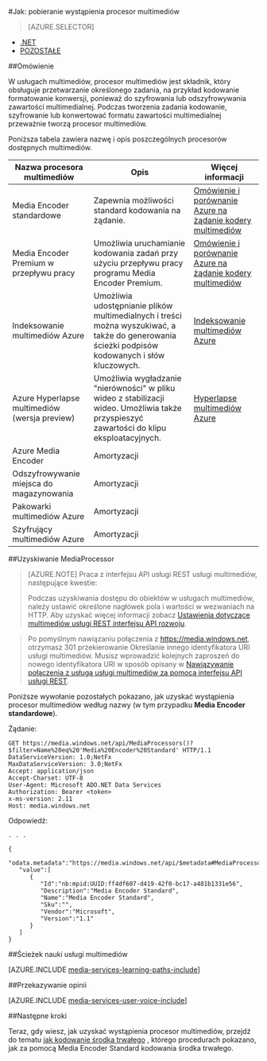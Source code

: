 <properties 
    pageTitle="Jak utworzyć procesor multimediów | Microsoft Azure" 
    description="Dowiedz się, jak utworzyć składnik procesora multimediów do kodowania, konwertowanie formatu, szyfrowanie lub odszyfrowywanie zawartości multimedialnej dla usługi multimediów Azure." 
    services="media-services" 
    documentationCenter="" 
    authors="Juliako" 
    manager="erikre" 
    editor=""/>

<tags 
    ms.service="media-services" 
    ms.workload="media" 
    ms.tgt_pltfrm="na" 
    ms.devlang="na" 
    ms.topic="article" 
    ms.date="09/26/2016" 
    ms.author="juliako"/>


#<a name="how-to-get-a-media-processor-instance"></a>Jak: pobieranie wystąpienia procesor multimediów


> [AZURE.SELECTOR]
- [.NET](media-services-get-media-processor.md)
- [POZOSTAŁE](media-services-rest-get-media-processor.md)

##<a name="overview"></a>Omówienie

W usługach multimediów, procesor multimediów jest składnik, który obsługuje przetwarzanie określonego zadania, na przykład kodowanie formatowanie konwersji, ponieważ do szyfrowania lub odszyfrowywania zawartości multimedialnej. Podczas tworzenia zadania kodowanie, szyfrowanie lub konwertować formatu zawartości multimedialnej przeważnie tworzą procesor multimediów.

Poniższa tabela zawiera nazwę i opis poszczególnych procesorów dostępnych multimediów.

Nazwa procesora multimediów|Opis|Więcej informacji
---|---|---
Media Encoder standardowe|Zapewnia możliwości standard kodowania na żądanie. |[Omówienie i porównanie Azure na żądanie kodery multimediów](media-services-encode-asset.md)
Media Encoder Premium w przepływu pracy|Umożliwia uruchamianie kodowania zadań przy użyciu przepływu pracy programu Media Encoder Premium.|[Omówienie i porównanie Azure na żądanie kodery multimediów](media-services-encode-asset.md)
Indeksowanie multimediów Azure| Umożliwia udostępnianie plików multimedialnych i treści można wyszukiwać, a także do generowania ścieżki podpisów kodowanych i słów kluczowych.|[Indeksowanie multimediów Azure](media-services-index-content.md)
Azure Hyperlapse multimediów (wersja preview)|Umożliwia wygładzanie "nierówności" w pliku wideo z stabilizacji wideo. Umożliwia także przyspieszyć zawartości do klipu eksploatacyjnych.|[Hyperlapse multimediów Azure](media-services-hyperlapse-content.md)
Azure Media Encoder|Amortyzacji
Odszyfrowywanie miejsca do magazynowania| Amortyzacji|
Pakowarki multimediów Azure|Amortyzacji|
Szyfrujący multimediów Azure|Amortyzacji|

##<a name="get-mediaprocessor"></a>Uzyskiwanie MediaProcessor

>[AZURE.NOTE] Praca z interfejsu API usługi REST usługi multimediów, następujące kwestie:
>
>Podczas uzyskiwania dostępu do obiektów w usługach multimediów, należy ustawić określone nagłówek pola i wartości w wezwaniach na HTTP. Aby uzyskać więcej informacji zobacz [Ustawienia dotyczące multimediów usługi REST interfejsu API rozwoju](media-services-rest-how-to-use.md).

>Po pomyślnym nawiązaniu połączenia z https://media.windows.net, otrzymasz 301 przekierowanie Określanie innego identyfikatora URI usługi multimediów. Musisz wprowadzić kolejnych zaproszeń do nowego identyfikatora URI w sposób opisany w [Nawiązywanie połączenia z usługą usługi multimediów za pomocą interfejsu API usługi REST](media-services-rest-connect-programmatically.md). 


Poniższe wywołanie pozostałych pokazano, jak uzyskać wystąpienia procesor multimediów według nazwy (w tym przypadku **Media Encoder standardowe**). 



    
Żądanie:

    GET https://media.windows.net/api/MediaProcessors()?$filter=Name%20eq%20'Media%20Encoder%20Standard' HTTP/1.1
    DataServiceVersion: 1.0;NetFx
    MaxDataServiceVersion: 3.0;NetFx
    Accept: application/json
    Accept-Charset: UTF-8
    User-Agent: Microsoft ADO.NET Data Services
    Authorization: Bearer <token>
    x-ms-version: 2.11
    Host: media.windows.net
    
Odpowiedź:
        
    . . .
    
    {  
       "odata.metadata":"https://media.windows.net/api/$metadata#MediaProcessors",
       "value":[  
          {  
             "Id":"nb:mpid:UUID:ff4df607-d419-42f0-bc17-a481b1331e56",
             "Description":"Media Encoder Standard",
             "Name":"Media Encoder Standard",
             "Sku":"",
             "Vendor":"Microsoft",
             "Version":"1.1"
          }
       ]
    }


##<a name="media-services-learning-paths"></a>Ścieżek nauki usługi multimediów

[AZURE.INCLUDE [media-services-learning-paths-include](../../includes/media-services-learning-paths-include.md)]

##<a name="provide-feedback"></a>Przekazywanie opinii

[AZURE.INCLUDE [media-services-user-voice-include](../../includes/media-services-user-voice-include.md)]


##<a name="next-steps"></a>Następne kroki

Teraz, gdy wiesz, jak uzyskać wystąpienia procesor multimediów, przejdź do tematu [jak kodowanie środka trwałego](media-services-rest-get-started.md) , którego procedurach pokazano, jak za pomocą Media Encoder Standard kodowania środka trwałego.
